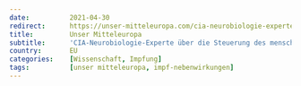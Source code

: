 ```yaml
---
date:          2021-04-30
redirect:      https://unser-mitteleuropa.com/cia-neurobiologie-experte-ueber-die-steuerung-des-menschlichen-gehirns-mittels-rna-impfstoffen/
title:         Unser Mitteleuropa
subtitle:      'CIA-Neurobiologie-Experte über die Steuerung des menschlichen Gehirns mittels RNA-Impfstoffen'
country:       EU
categories:    [Wissenschaft, Impfung]
tags:          [unser mitteleuropa, impf-nebenwirkungen]
---
```

